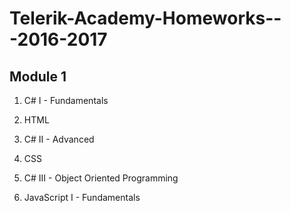 # Telerik-Academy-Homeworks---2016-2017

## Module 1

1. C# I - Fundamentals
2. HTML
  
3. C# II - Advanced
4. CSS
  
5. C# III - Object Oriented Programming  
6. JavaScript I - Fundamentals
